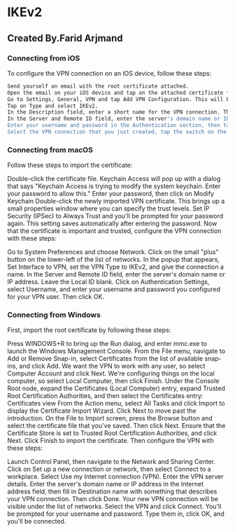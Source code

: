 # IKEv2

## Created By.Farid Arjmand ##

### Connecting from iOS

To configure the VPN connection on an iOS device, follow these steps:
``` sh
Send yourself an email with the root certificate attached.
Open the email on your iOS device and tap on the attached certificate file, then tap Install and enter your passcode. Once it installs, tap Done.
Go to Settings, General, VPN and tap Add VPN Configuration. This will bring up the VPN connection configuration screen.
Tap on Type and select IKEv2.
In the Description field, enter a short name for the VPN connection. This could be anything you like.
In the Server and Remote ID field, enter the server's domain name or IP address. The Local ID field can be left blank.
Enter your username and password in the Authentication section, then tap Done.
Select the VPN connection that you just created, tap the switch on the top of the page, and you'll be connected.
```

### Connecting from macOS

Follow these steps to import the certificate:

Double-click the certificate file. Keychain Access will pop up with a dialog that says "Keychain Access is trying to modify the system keychain. Enter your password to allow this."
Enter your password, then click on Modify Keychain
Double-click the newly imported VPN certificate. This brings up a small properties window where you can specify the trust levels. Set IP Security (IPSec) to Always Trust and you'll be prompted for your password again. This setting saves automatically after entering the password.
Now that the certificate is important and trusted, configure the VPN connection with these steps:

Go to System Preferences and choose Network.
Click on the small "plus" button on the lower-left of the list of networks.
In the popup that appears, Set Interface to VPN, set the VPN Type to IKEv2, and give the connection a name.
In the Server and Remote ID field, enter the server's domain name or IP address. Leave the Local ID blank.
Click on Authentication Settings, select Username, and enter your username and password you configured for your VPN user. Then click OK.

### Connecting from Windows

First, import the root certificate by following these steps:

Press WINDOWS+R to bring up the Run dialog, and enter mmc.exe to launch the Windows Management Console.
From the File menu, navigate to Add or Remove Snap-in, select Certificates from the list of available snap-ins, and click Add.
We want the VPN to work with any user, so select Computer Account and click Next.
We're configuring things on the local computer, so select Local Computer, then click Finish.
Under the Console Root node, expand the Certificates (Local Computer) entry, expand Trusted Root Certification Authorities, and then select the Certificates entry:
Certificates view
From the Action menu, select All Tasks and click Import to display the Certificate Import Wizard. Click Next to move past the introduction.
On the File to Import screen, press the Browse button and select the certificate file that you've saved. Then click Next.
Ensure that the Certificate Store is set to Trusted Root Certification Authorities, and click Next.
Click Finish to import the certificate.
Then configure the VPN with these steps:

Launch Control Panel, then navigate to the Network and Sharing Center.
Click on Set up a new connection or network, then select Connect to a workplace.
Select Use my Internet connection (VPN).
Enter the VPN server details. Enter the server's domain name or IP address in the Internet address field, then fill in Destination name with something that describes your VPN connection. Then click Done.
Your new VPN connection will be visible under the list of networks. Select the VPN and click Connect. You'll be prompted for your username and password. Type them in, click OK, and you'll be connected.
